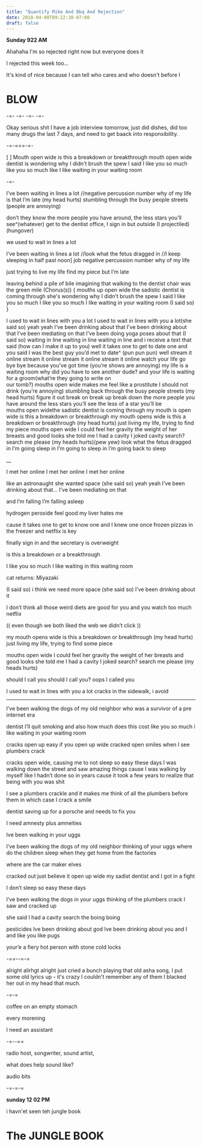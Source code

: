 ```yaml
---
title: "Quantify Mike And Bbq And Rejection"
date: 2018-04-08T09:22:38-07:00
draft: false
---
```


**Sunday 922 AM**

Ahahaha I'm so rejected right now but everyone does it

I rejected this week too...

It's kind of nice because I can tell who cares and who doesn't before I
# BLOW
-=- -=- -=- -=-

Okay serious shit I have a job interview tomorrow, just did dishes, did too many drugs the last 7 days, and need to get baack into responsibility.





-=-===-=-

[ ] Mouth open wide
is this a breakdown or breakthrough
mouth open wide
dentist is wondering why I didn't brush the spew
I said I like you so much like you so much like
I like waiting in your waiting room


-=-

I’ve been waiting in lines a lot
//negative percussion number why of my life is that I’m late (my head hurts)
stumbling through the busy people streets (people are annoying)

don’t they know the more people you have around, the less stars you’ll see^(whatever)
get to the dentist office, I sign in but outside (I projectiled) (hungover)



we used to wait in lines a lot

I’ve been waiting in lines a lot //look what the fetus dragged in
//I keep sleeping in half past noon] job
negative percussion number why of my life

just trying to live my life find my piece but I’m late

leaving behind a pile of bile imagining that walking to the dentist chair was the green mile
(Chorus(s)) {
mouths up open wide the sadistic dentist is coming through
she's wondering why I didn't brush the spew
I said I like you so much I like you so much I like waiting
in your waiting room (I said so) }

I used to wait in lines with you a lot I used to wait in lines with you a lot(she said so)
yeah yeah I’ve been drinking about that I’ve been drinking about that I’ve been mediating on that I’ve been doing yoga poses about that (I said so)
waiting in line waiting in line waiting in line
and i receive a text that said (how can I make it up to you)
well it takes one to get to date one
and you said I was the best guy you’d met to date^ (pun pun pun)
well stream it online stream it online stream it online stream it online
watch your life go bye bye  because you’ve got time
(you’re shows are annoying)
my life is a waiting room why did you have to see another dude?
     and your life is waiting for a groom(what’re they going to write on                            
     our tomb?)
mouths open wide makes me feel like a prostitute
I should not drink (you’re annoying)
stumbling back through the busy people streets (my head hurts)
figure it out break on break up break down the more people you have around the less stars you’ll see the less of a star you’ll be          
mouths open widethe sadistic dentist is coming through
my mouth is open wide is this a breakdown or breakthrough
my mouth opens wide is this a breakdown or breakthrough (my head hurts)
just living my life, trying to find my piece
mouths open wide
I could feel her gravity
the weight of her breasts and good looks
she told me I had a cavity
I joked cavity search? search me please
(my heads hurts)(pew yew)
look what the fetus dragged in
 I’m going sleep in I’m going to sleep in I’m going back to sleep

__

I met her online I met her online I met her online

like an astronaught she wanted space
(she said so)
yeah yeah I’ve been drinking about that… I’ve been mediating on that

and I’m falling I’m falling asleep

hydrogen peroxide feel good
my liver hates me

cause it takes one to get to know one and I knew one once
frozen pizzas in the freezer and netflix is key

finally sign in and the secretary is overweight

is this a breakdown or a breakthrough



I like you so much I like waiting in this waiting room

cat returns: Miyazaki


(I said so)
i think we need more space
(she said so)
I’ve been drinking about it

I don’t think all those weird diets are good for you
and you watch too much netflix


(( even though we both liked the web we didn’t click ))

my mouth opens wide
is this a breakdown or breakthrough
(my head hurts)
just living my life, trying to find some piece

mouths open wide
I could feel her gravity
the weight of her breasts and good looks
she told me I had a cavity
I joked search? search me please
(my heads hurts)


should I call you should I call you? oops I called you


I used to wait in lines with you a lot
cracks in the sidewalk, i avoid
______________________________________

I’ve been walking the dogs of my old neighbor
who was a survivor of a pre internet era

dentist I’ll quit smoking
and also how much does this cost
 like you so much i like waiting  in your waiting room

cracks open up easy
if you open up wide
cracked open smiles
when I see plumbers crack

cracks open wide, causing me to not sleep so easy these days
I was walking down the street and saw amazing things
cause I was walking by myself like I hadn’t done so in years
cause it took a few years to realize that being with you was shit


I see a plumbers crackle
and it makes me think of all the plumbers before them
in which case I crack a smile


dentist saving up for a porsche
and needs to fix you

I need amnesty
plus amneities

Ive been walking in your uggs

I’ve been walking the dogs of my old neighbor
thinking of your uggs
where do the children sleep when they get home from the factories

where are the car maker elves


cracked out just believe it
open up wide
my sadist dentist and I got in a fight

I don’t sleep so easy these days

I’ve been walking the dogs in your uggs
thinking of the plumbers crack I saw and cracked up


she said I had a cavity
search the
boing boing

 pesticides
Ive been drinking about god
Ive been drinking about you and I
and like you like pugs

your’e a fiery hot person
with stone cold locks


-==--=-=

alright alirhgt alright just cried a bunch playing that old asha song, I put some old lyrics up - it's crazy I couldn't remember any of them I blacked her out in my head that much.


-=-=


coffee on an empty stomach

every morening

I need an assistant

-=--==

radio host, songwriter, sound artist,



what does help sound like?

audio bits




-=-=-=


**sunday 12 02 PM**

i havn'et seen teh jungle book


# The JUNGLE BOOK 
